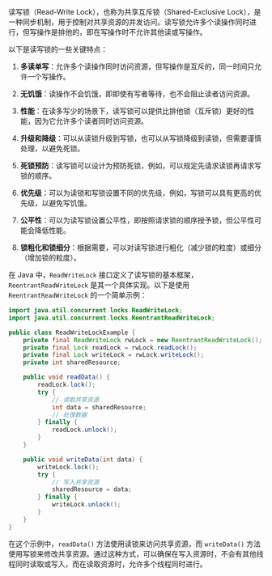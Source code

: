 读写锁（Read-Write Lock），也称为共享互斥锁（Shared-Exclusive Lock），是一种同步机制，用于控制对共享资源的并发访问。读写锁允许多个读操作同时进行，但写操作是排他的，即在写操作时不允许其他读或写操作。

以下是读写锁的一些关键特点：

1. **多读单写**：允许多个读操作同时访问资源，但写操作是互斥的，同一时间只允许一个写操作。

2. **无饥饿**：读操作不会饥饿，即即使有写者等待，也不会阻止读者访问资源。

3. **性能**：在读多写少的场景下，读写锁可以提供比排他锁（互斥锁）更好的性能，因为它允许多个读者同时访问资源。

4. **升级和降级**：可以从读锁升级到写锁，也可以从写锁降级到读锁，但需要谨慎处理，以避免死锁。

5. **死锁预防**：读写锁可以设计为预防死锁，例如，可以规定先请求读锁再请求写锁的顺序。

6. **优先级**：可以为读锁和写锁设置不同的优先级，例如，写锁可以具有更高的优先级，以避免写饥饿。

7. **公平性**：可以为读写锁设置公平性，即按照请求锁的顺序授予锁，但公平性可能会降低性能。

8. **锁粗化和锁细分**：根据需要，可以对读写锁进行粗化（减少锁的粒度）或细分（增加锁的粒度）。

在 Java 中，`ReadWriteLock` 接口定义了读写锁的基本框架，`ReentrantReadWriteLock` 是其一个具体实现。以下是使用 `ReentrantReadWriteLock` 的一个简单示例：

```java
import java.util.concurrent.locks.ReadWriteLock;
import java.util.concurrent.locks.ReentrantReadWriteLock;

public class ReadWriteLockExample {
    private final ReadWriteLock rwLock = new ReentrantReadWriteLock();
    private final Lock readLock = rwLock.readLock();
    private final Lock writeLock = rwLock.writeLock();
    private int sharedResource;

    public void readData() {
        readLock.lock();
        try {
            // 读取共享资源
            int data = sharedResource;
            // 处理数据
        } finally {
            readLock.unlock();
        }
    }

    public void writeData(int data) {
        writeLock.lock();
        try {
            // 写入共享资源
            sharedResource = data;
        } finally {
            writeLock.unlock();
        }
    }
}
```

在这个示例中，`readData()` 方法使用读锁来访问共享资源，而 `writeData()` 方法使用写锁来修改共享资源。通过这种方式，可以确保在写入资源时，不会有其他线程同时读取或写入，而在读取资源时，允许多个线程同时进行。